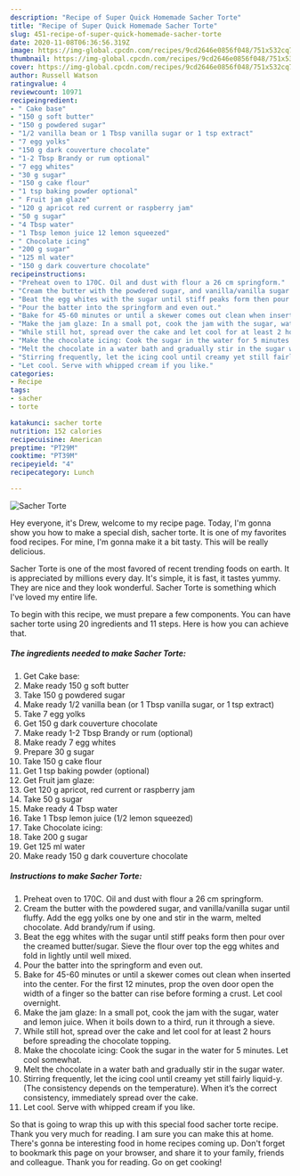 ```yaml
---
description: "Recipe of Super Quick Homemade Sacher Torte"
title: "Recipe of Super Quick Homemade Sacher Torte"
slug: 451-recipe-of-super-quick-homemade-sacher-torte
date: 2020-11-08T06:36:56.319Z
image: https://img-global.cpcdn.com/recipes/9cd2646e0856f048/751x532cq70/sacher-torte-recipe-main-photo.jpg
thumbnail: https://img-global.cpcdn.com/recipes/9cd2646e0856f048/751x532cq70/sacher-torte-recipe-main-photo.jpg
cover: https://img-global.cpcdn.com/recipes/9cd2646e0856f048/751x532cq70/sacher-torte-recipe-main-photo.jpg
author: Russell Watson
ratingvalue: 4
reviewcount: 10971
recipeingredient:
- " Cake base"
- "150 g soft butter"
- "150 g powdered sugar"
- "1/2 vanilla bean or 1 Tbsp vanilla sugar or 1 tsp extract"
- "7 egg yolks"
- "150 g dark couverture chocolate"
- "1-2 Tbsp Brandy or rum optional"
- "7 egg whites"
- "30 g sugar"
- "150 g cake flour"
- "1 tsp baking powder optional"
- " Fruit jam glaze"
- "120 g apricot red current or raspberry jam"
- "50 g sugar"
- "4 Tbsp water"
- "1 Tbsp lemon juice 12 lemon squeezed"
- " Chocolate icing"
- "200 g sugar"
- "125 ml water"
- "150 g dark couverture chocolate"
recipeinstructions:
- "Preheat oven to 170C. Oil and dust with flour a 26 cm springform."
- "Cream the butter with the powdered sugar, and vanilla/vanilla sugar until fluffy. Add the egg yolks one by one and stir in the warm, melted chocolate. Add brandy/rum if using."
- "Beat the egg whites with the sugar until stiff peaks form then pour over the creamed butter/sugar. Sieve the flour over top the egg whites and fold in lightly until well mixed."
- "Pour the batter into the springform and even out."
- "Bake for 45-60 minutes or until a skewer comes out clean when inserted into the center. For the first 12 minutes, prop the oven door open the width of a finger so the batter can rise before forming a crust. Let cool overnight."
- "Make the jam glaze: In a small pot, cook the jam with the sugar, water and lemon juice. When it boils down to a third, run it through a sieve."
- "While still hot, spread over the cake and let cool for at least 2 hours before spreading the chocolate topping."
- "Make the chocolate icing: Cook the sugar in the water for 5 minutes. Let cool somewhat."
- "Melt the chocolate in a water bath and gradually stir in the sugar water."
- "Stirring frequently, let the icing cool until creamy yet still fairly liquid-y. (The consistency depends on the temperature). When it’s the correct consistency, immediately spread over the cake."
- "Let cool. Serve with whipped cream if you like."
categories:
- Recipe
tags:
- sacher
- torte

katakunci: sacher torte 
nutrition: 152 calories
recipecuisine: American
preptime: "PT29M"
cooktime: "PT39M"
recipeyield: "4"
recipecategory: Lunch

---
```



![Sacher Torte](https://img-global.cpcdn.com/recipes/9cd2646e0856f048/751x532cq70/sacher-torte-recipe-main-photo.jpg)

Hey everyone, it's Drew, welcome to my recipe page. Today, I'm gonna show you how to make a special dish, sacher torte. It is one of my favorites food recipes. For mine, I'm gonna make it a bit tasty. This will be really delicious.

Sacher Torte is one of the most favored of recent trending foods on earth. It is appreciated by millions every day. It's simple, it is fast, it tastes yummy. They are nice and they look wonderful. Sacher Torte is something which I've loved my entire life.




To begin with this recipe, we must prepare a few components. You can have sacher torte using 20 ingredients and 11 steps. Here is how you can achieve that.

<!--inarticleads1-->

##### The ingredients needed to make Sacher Torte:

1. Get  Cake base:
1. Make ready 150 g soft butter
1. Take 150 g powdered sugar
1. Make ready 1/2 vanilla bean (or 1 Tbsp vanilla sugar, or 1 tsp extract)
1. Take 7 egg yolks
1. Get 150 g dark couverture chocolate
1. Make ready 1-2 Tbsp Brandy or rum (optional)
1. Make ready 7 egg whites
1. Prepare 30 g sugar
1. Take 150 g cake flour
1. Get 1 tsp baking powder (optional)
1. Get  Fruit jam glaze:
1. Get 120 g apricot, red current or raspberry jam
1. Take 50 g sugar
1. Make ready 4 Tbsp water
1. Take 1 Tbsp lemon juice (1/2 lemon squeezed)
1. Take  Chocolate icing:
1. Take 200 g sugar
1. Get 125 ml water
1. Make ready 150 g dark couverture chocolate




<!--inarticleads2-->

##### Instructions to make Sacher Torte:

1. Preheat oven to 170C. Oil and dust with flour a 26 cm springform.
1. Cream the butter with the powdered sugar, and vanilla/vanilla sugar until fluffy. Add the egg yolks one by one and stir in the warm, melted chocolate. Add brandy/rum if using.
1. Beat the egg whites with the sugar until stiff peaks form then pour over the creamed butter/sugar. Sieve the flour over top the egg whites and fold in lightly until well mixed.
1. Pour the batter into the springform and even out.
1. Bake for 45-60 minutes or until a skewer comes out clean when inserted into the center. For the first 12 minutes, prop the oven door open the width of a finger so the batter can rise before forming a crust. Let cool overnight.
1. Make the jam glaze: In a small pot, cook the jam with the sugar, water and lemon juice. When it boils down to a third, run it through a sieve.
1. While still hot, spread over the cake and let cool for at least 2 hours before spreading the chocolate topping.
1. Make the chocolate icing: Cook the sugar in the water for 5 minutes. Let cool somewhat.
1. Melt the chocolate in a water bath and gradually stir in the sugar water.
1. Stirring frequently, let the icing cool until creamy yet still fairly liquid-y. (The consistency depends on the temperature). When it’s the correct consistency, immediately spread over the cake.
1. Let cool. Serve with whipped cream if you like.




So that is going to wrap this up with this special food sacher torte recipe. Thank you very much for reading. I am sure you can make this at home. There's gonna be interesting food in home recipes coming up. Don't forget to bookmark this page on your browser, and share it to your family, friends and colleague. Thank you for reading. Go on get cooking!
